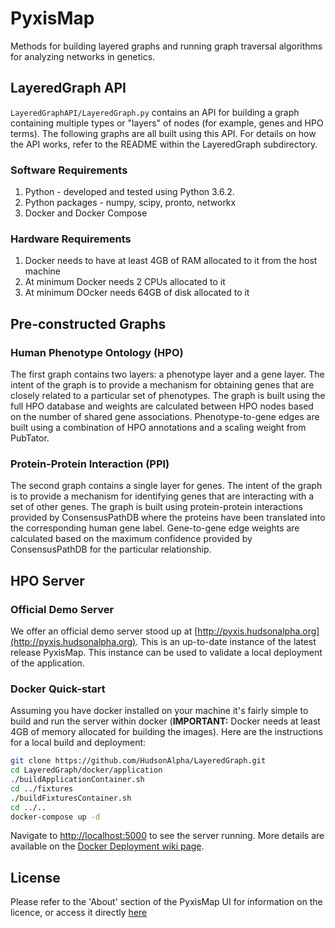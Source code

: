 # PyxisMap
Methods for building layered graphs and running graph traversal algorithms for analyzing networks in genetics.

## LayeredGraph API
```LayeredGraphAPI/LayeredGraph.py``` contains an API for building a graph containing multiple types or "layers" of nodes (for example, genes and HPO terms).  The
following graphs are all built using this API.  For details on how the API works, refer to the README within the LayeredGraph subdirectory.

### Software Requirements
1. Python - developed and tested using Python 3.6.2.
2. Python packages - numpy, scipy, pronto, networkx
3. Docker and Docker Compose

### Hardware Requirements
1. Docker needs to have at least 4GB of RAM allocated to it from the host machine
2. At minimum Docker needs 2 CPUs allocated to it
3. At minimum DOcker needs 64GB of disk allocated to it

## Pre-constructed Graphs
### Human Phenotype Ontology (HPO)
The first graph contains two layers: a phenotype layer and a gene layer.  The intent of the graph is to provide a mechanism for obtaining
genes that are closely related to a particular set of phenotypes.  The graph is built using the full HPO database and weights are calculated
between HPO nodes based on the number of shared gene associations.  Phenotype-to-gene edges are built using a combination of HPO annotations and
a scaling weight from PubTator.

### Protein-Protein Interaction (PPI)
The second graph contains a single layer for genes.  The intent of the graph is to provide a mechanism for identifying genes that are interacting with
a set of other genes.  The graph is built using protein-protein interactions provided by ConsensusPathDB where the proteins have been translated into the corresponding
human gene label.  Gene-to-gene edge weights are calculated based on the maximum confidence provided by ConsensusPathDB for the particular relationship.

## HPO Server

### Official Demo Server
We offer an official demo server stood up at [http://pyxis.hudsonalpha.org](http://pyxis.hudsonalpha.org). This is an up-to-date instance of the latest release PyxisMap.
This instance can be used to validate a local deployment of the application.    

### Docker Quick-start
Assuming you have docker installed on your machine it's fairly simple to build and run the server within docker (**IMPORTANT:** Docker needs at least 4GB of memory allocated for building the images).  Here are the instructions for a local build and deployment:

```bash
git clone https://github.com/HudsonAlpha/LayeredGraph.git
cd LayeredGraph/docker/application
./buildApplicationContainer.sh
cd ../fixtures
./buildFixturesContainer.sh
cd ../..
docker-compose up -d
``` 

Navigate to [http://localhost:5000](http://localhost:5000) to see the server running.  More details are available on the [Docker Deployment wiki page](https://github.com/HudsonAlpha/LayeredGraph/wiki/Docker-Deployment).

## License
Please refer to the 'About' section of the PyxisMap UI for information on the licence, or access it directly [here](/static/license/PYXISMAP%20LICENSE%20AND%20TERMS%20OF%20USE.docx)